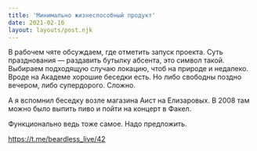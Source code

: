 ```yaml
---
title: 'Минимально жизнеспособный продукт'
date: 2021-02-16
layout: layouts/post.njk
---
```


В рабочем чяте обсуждаем, где отметить запуск проекта. Суть празднования — раздавить бутылку абсента, это символ такой. Выбираем подходящую случаю локацию, чтоб на природе и недалеко. Вроде на Академе хорошие беседки есть. Но либо свободны поздно вечером, либо супердорого. Сложно.

А я вспомнил беседку возле магазина Аист на Елизаровых. В 2008 там можно было выпить пиво и пойти на концерт в Факел.

Функционально ведь тоже самое. Надо предложить.

https://t.me/beardless_live/42